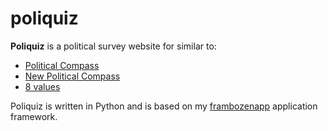 # poliquiz

**Poliquiz** is a political survey website for similar to:

* [Political Compass](https://www.politicalcompass.org/test)
* [New Political Compass](http://www.thetakemachine.co.uk/quiz/questions)
* [8 values](https://8values.github.io/)

Poliquiz is written in Python and is based on my 
[frambozenapp](https://github.com/cabalamat/frambozenapp) application framework.
